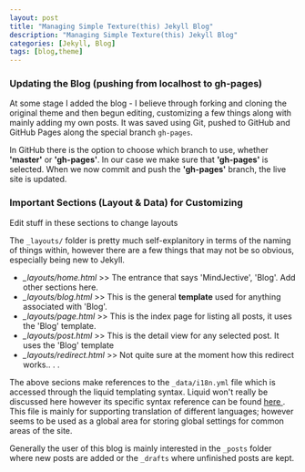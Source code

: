 ```yaml
---
layout: post
title: "Managing Simple Texture(this) Jekyll Blog"
description: "Managing Simple Texture(this) Jekyll Blog"
categories: [Jekyll, Blog]
tags: [blog,theme]
---
```


### Updating the Blog (pushing from localhost to gh-pages)

At some stage I added the blog - I believe through forking and cloning the original theme and then begun editing, customizing a few things along with mainly adding my own posts. It was saved using Git, pushed to GitHub and GitHub Pages along the special branch `gh-pages`.

In GitHub there is the option to choose which branch to use, whether **'master'** or **'gh-pages'**. In our case we make sure that **'gh-pages'** is selected. When we now commit and push the **'gh-pages'** branch, the live site is updated.

### Important Sections (Layout & Data) for Customizing

Edit stuff in these sections to change layouts 

The `_layouts/` folder is pretty much self-explanitory in terms of the naming of things within, however there are a few things that may not be so obvious, especially being new to Jekyll.

* *_layouts/home.html* >> The entrance that says 'MindJective', 'Blog'. Add other sections here.
* *_layouts/blog.html* >> This is the general **template** used for anything associated with 'Blog'.
* *_layouts/page.html* >> This is the index page for listing all posts, it uses the 'Blog' template.
* *_layouts/post.html* >> This is the detail view for any selected post. It uses the 'Blog' template
* *_layouts/redirect.html* >> Not quite sure at the moment how this redirect works.. . . 

The above secions make references to the `_data/i18n.yml` file which is accessed through the liquid templating syntax. Liquid won't really be discussed here however its specific syntax reference can be found [ here ](https://shopify.github.io/liquid/). This file is mainly for supporting translation of different languages; however seems to be used as a global area for storing global settings for common areas of the site.

Generally the user of this blog is mainly interested in the `_posts` folder where new posts are added or the `_drafts` where unfinished posts are kept.

